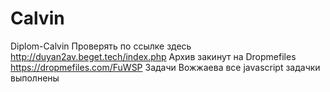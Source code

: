 # Calvin
Diplom-Calvin
Проверять по ссылке здесь
http://duyan2av.beget.tech/index.php
Архив закинут на Dropmefiles
https://dropmefiles.com/FuWSP
Задачи Вожжаева
все javascript задачки выполнены
